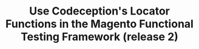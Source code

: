 ---
layout: default
group: mftf
title: Use Codeception's Locator Functions in the Magento Functional Testing Framework (release 2)
version: 2.3
github_link: magento-functional-testing-framework/release-2/section/locator-functions.md
functional_areas:
 - Testing
---